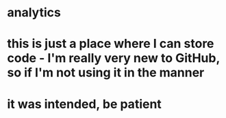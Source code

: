 # analytics
# this is just a place where I can store code - I'm really very new to GitHub, so if I'm not using it in the manner
# it was intended, be patient
